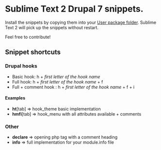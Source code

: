 # Sublime Text 2 Drupal 7 snippets. #

Install the snippets by copying them into your [User package folder](http://docs.sublimetext.info/en/latest/basic_concepts.html#the-user-package). Sublime Text 2 will pick up the snippets without restart.

Feel free to contribute!

## Snippet shortcuts ##

### Drupal hooks ###
* Basic hook: h + *first letter of the hook name*
* Full hook:  h + *first letter of the hook name* + f
* Full + comment hook : h + *first letter of the hook name* + f + i

#### Examples ####
* **ht**[tab] => hook_theme basic implementation
* **hmfi**[tab] => hook_menu with all attributes available + comments

### Other ###
* **declare** => opening php tag with a comment heading
* **info** => full implementation for your module.info file
